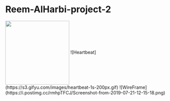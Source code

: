 # Reem-AlHarbi-project-2
<img src="https://s3.gifyu.com/images/heartbeat-1s-200px.gif" width=200 align=center>
![Heartbeat](https://s3.gifyu.com/images/heartbeat-1s-200px.gif) 
![WireFrame](https://i.postimg.cc/rmhpTFCJ/Screenshot-from-2019-07-21-12-15-18.png)
